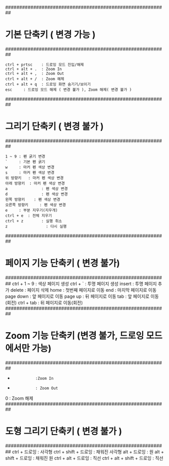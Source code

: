##########################################################
# 기본 단축키 ( 변경 가능 )
##########################################################
```
ctrl + prtsc	: 드로잉 모드 진입/해제
ctrl + alt + .	: Zoom In  
ctrl + alt + ,	: Zoom Out
ctrl + alt + /	: Zoom 해제
ctrl + alt + q	: 드로잉 화면 숨기기/보이기
esc		: 드로잉 모드 해제 ( 변경 불가 ), Zoom 해제( 변경 불가 )
```
##########################################################
# 그리기 단축키 ( 변경 불가 )
##########################################################
```
1 ~ 9 : 펜 굵기 변경
`     : 기본 펜 굵기
w     : 마커 펜 색상 변경
s     : 마커 펜 색상 변경
위 방향키   : 마커 펜 색상 변경
아래 방향키  : 마커 펜 색상 변경
a				: 펜 색상 변경
d				: 펜 색상 변경 
왼쪽 방향키    : 펜 색상 변경
오른쪽 방향키		: 펜 색상 변경
e     : 부분 지우기(지우개)
ctrl + e  : 전체 지우기
ctrl + z		: 실행 취소 
z				  : 다시 실행 
```
##########################################################
# 페이지 기능 단축키 ( 변경 불가)
##########################################################
ctrl + 1 ~ 9	: 색상 페이지 생성
ctrl + `		: 투명 페이지 생성
insert			: 투명 페이지 추가 
delete			: 페이지 삭제
home			: 첫번째 페이지로 이동
end				: 마지막 페이지로 이동
page down		: 앞 페이지로 이동 
page up			: 뒤 페이지로 이동 
tab				: 앞 페이지로 이동(회전)
ctrl + tab		: 뒤 페이지로 이동(회전)
##########################################################
# Zoom 기능 단축키 (변경 불가, 드로잉 모드에서만 가능)
##########################################################
+				:Zoom In 
-				: Zoom Out 
0				: Zoom 해제 
##########################################################
# 도형 그리기 단축키 ( 변경 불가 )
##########################################################
ctrl + 드로잉				  : 사각형
ctrl + shift + 드로잉 		: 채워진 사각형
alt + 드로잉					  : 원
alt + shift + 드로잉 		: 채워진 원
ctrl + alt + 드로잉 			  : 직선
ctrl + alt + shift + 드로잉 	: 직선
